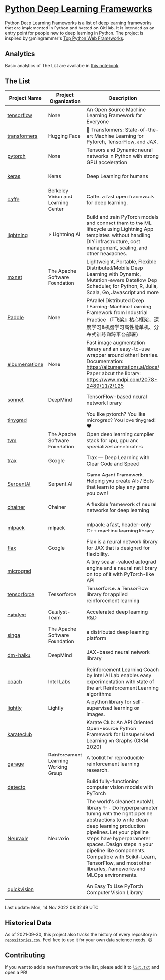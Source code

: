 # [Python Deep Learning Frameworks](https://www.github.com/shimst3r/python-deep-learning-frameworks)

Python Deep Learning Frameworks is a list of deep learning frameworks that are implemented in Python and hosted on GitHub. It is intended as an entry point for people new to deep learning in Python. The project is inspired by @mingrammer's [Top Python Web Frameworks](https://github.com/mingrammer/python-web-framework-stars).

## Analytics

Basic analytics of The List are available in [this notebook](./notebooks/development_over_time.ipynb).

## The List

| Project Name | Project Organization | Description | Stars | Forks | Open Issues | Last Commit |
| ------------ | -------------------- | ----------- | ----: | ----: | ----------: | ----------- |
| [tensorflow](https://tensorflow.org) | None | An Open Source Machine Learning Framework for Everyone | 169059 | 87467 | 2383 | 0 day(s) ago |
| [transformers](https://huggingface.co/transformers) | Hugging Face | 🤗 Transformers: State-of-the-art Machine Learning for Pytorch, TensorFlow, and JAX. | 74177 | 16894 | 579 | 0 day(s) ago |
| [pytorch](https://pytorch.org) | None | Tensors and Dynamic neural networks in Python with strong GPU acceleration | 60275 | 16796 | 10562 | 0 day(s) ago |
| [keras](http://keras.io/) | Keras | Deep Learning for humans | 56631 | 19203 | 332 | 0 day(s) ago |
| [caffe](http://caffe.berkeleyvision.org/) | Berkeley Vision and Learning Center | Caffe: a fast open framework for deep learning. | 32969 | 18987 | 1180 | 0 day(s) ago |
| [lightning](https://lightning.ai) | ⚡️ Lightning AI  | Build and train PyTorch models and connect them to the ML lifecycle using Lightning App templates, without handling DIY infrastructure, cost management, scaling, and other headaches. | 20594 | 2639 | 602 | 0 day(s) ago |
| [mxnet](https://mxnet.apache.org) | The Apache Software Foundation | Lightweight, Portable, Flexible Distributed/Mobile Deep Learning with Dynamic, Mutation-aware Dataflow Dep Scheduler; for Python, R, Julia, Scala, Go, Javascript and more | 20153 | 6880 | 1983 | 0 day(s) ago |
| [Paddle](http://www.paddlepaddle.org/) | None | PArallel Distributed Deep LEarning: Machine Learning Framework from Industrial Practice （『飞桨』核心框架，深度学习&机器学习高性能单机、分布式训练和跨平台部署） | 19152 | 4769 | 2920 | 0 day(s) ago |
| [albumentations](https://albumentations.ai) | None | Fast image augmentation library and an easy-to-use wrapper around other libraries. Documentation:  https://albumentations.ai/docs/ Paper about the library: https://www.mdpi.com/2078-2489/11/2/125 | 11162 | 1438 | 314 | 0 day(s) ago |
| [sonnet](https://sonnet.dev/) | DeepMind | TensorFlow-based neural network library | 9426 | 1340 | 32 | 0 day(s) ago |
| [tinygrad](https://github.com/geohot/tinygrad) |  | You like pytorch? You like micrograd? You love tinygrad! ❤️  | 8784 | 803 | 17 | 0 day(s) ago |
| [tvm](https://tvm.apache.org/) | The Apache Software Foundation | Open deep learning compiler stack for cpu, gpu and specialized accelerators | 8763 | 2784 | 638 | 0 day(s) ago |
| [trax](https://github.com/google/trax) | Google | Trax — Deep Learning with Clear Code and Speed | 7165 | 748 | 101 | 0 day(s) ago |
| [SerpentAI](http://serpent.ai) | Serpent.AI | Game Agent Framework. Helping you create AIs / Bots that learn to play any game you own! | 6366 | 755 | 2 | 0 day(s) ago |
| [chainer](https://chainer.org) | Chainer | A flexible framework of neural networks for deep learning | 5740 | 1391 | 12 | 1 day(s) ago |
| [mlpack](https://www.mlpack.org/) | mlpack | mlpack: a fast, header-only C++ machine learning library | 4136 | 1446 | 45 | 0 day(s) ago |
| [flax](https://flax.readthedocs.io) | Google | Flax is a neural network library for JAX that is designed for flexibility. | 3727 | 428 | 115 | 0 day(s) ago |
| [micrograd](https://github.com/karpathy/micrograd) |  | A tiny scalar-valued autograd engine and a neural net library on top of it with PyTorch-like API | 3189 | 284 | 12 | 0 day(s) ago |
| [tensorforce](https://github.com/tensorforce/tensorforce) | Tensorforce | Tensorforce: a TensorFlow library for applied reinforcement learning | 3185 | 537 | 32 | 0 day(s) ago |
| [catalyst](https://catalyst-team.com) | Catalyst-Team | Accelerated deep learning R&D | 3031 | 374 | 7 | 2 day(s) ago |
| [singa](https://github.com/apache/singa) | The Apache Software Foundation | a distributed deep learning platform | 2707 | 880 | 39 | 4 day(s) ago |
| [dm-haiku](https://dm-haiku.readthedocs.io) | DeepMind | JAX-based neural network library | 2242 | 184 | 89 | 0 day(s) ago |
| [coach](https://intellabs.github.io/coach/) | Intel Labs | Reinforcement Learning Coach by Intel AI Lab enables easy experimentation with state of the art Reinforcement Learning algorithms | 2205 | 441 | 90 | 0 day(s) ago |
| [lightly](https://github.com/lightly-ai/lightly) | Lightly | A python library for self-supervised learning on images. | 1907 | 153 | 78 | 0 day(s) ago |
| [karateclub](https://karateclub.readthedocs.io) |  | Karate Club: An API Oriented Open-source Python Framework for Unsupervised Learning on Graphs (CIKM 2020) | 1768 | 226 | 1 | 0 day(s) ago |
| [garage](https://github.com/rlworkgroup/garage) | Reinforcement Learning Working Group | A toolkit for reproducible reinforcement learning research. | 1552 | 274 | 229 | 4 day(s) ago |
| [detecto](https://detecto.readthedocs.io/) |  | Build fully-functioning computer vision models with PyTorch | 566 | 99 | 38 | 14 day(s) ago |
| [Neuraxle](https://www.neuraxle.org/) | Neuraxio | The world's cleanest AutoML library ✨ - Do hyperparameter tuning with the right pipeline abstractions to write clean deep learning production pipelines. Let your pipeline steps have hyperparameter spaces. Design steps in your pipeline like components. Compatible with Scikit-Learn, TensorFlow, and most other libraries, frameworks and MLOps environments. | 550 | 54 | 57 | 3 day(s) ago |
| [quickvision](https://github.com/oke-aditya/quickvision) |  | An Easy To Use PyTorch Computer Vision Library | 50 | 5 | 19 | 6 day(s) ago |

Last update: Mon, 14 Nov 2022 08:32:49 UTC

## Historical Data

As of 2021-09-30, this project also tracks the history of every repository in [`repositories.csv`](./repositories.csv). Feel free to use it for your own data science needs. :smile:

## Contributing

If you want to add a new framework to the list, please add it to [`list.txt`](./python-deep-learning-frameworks/list.txt) and open a PR!